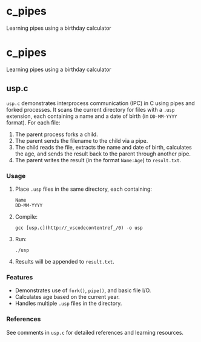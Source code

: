 # c_pipes
Learning pipes using a birthday calculator
# c_pipes
Learning pipes using a birthday calculator

## usp.c

`usp.c` demonstrates interprocess communication (IPC) in C using pipes and forked processes. It scans the current directory for files with a `.usp` extension, each containing a name and a date of birth (in `DD-MM-YYYY` format). For each file:

1. The parent process forks a child.
2. The parent sends the filename to the child via a pipe.
3. The child reads the file, extracts the name and date of birth, calculates the age, and sends the result back to the parent through another pipe.
4. The parent writes the result (in the format `Name:Age`) to `result.txt`.

### Usage

1. Place `.usp` files in the same directory, each containing:
    ```
    Name
    DD-MM-YYYY
    ```
2. Compile:
    ```
    gcc [usp.c](http://_vscodecontentref_/0) -o usp
    ```
3. Run:
    ```
    ./usp
    ```
4. Results will be appended to `result.txt`.

### Features

- Demonstrates use of `fork()`, `pipe()`, and basic file I/O.
- Calculates age based on the current year.
- Handles multiple `.usp` files in the directory.

### References

See comments in `usp.c` for detailed references and learning resources.